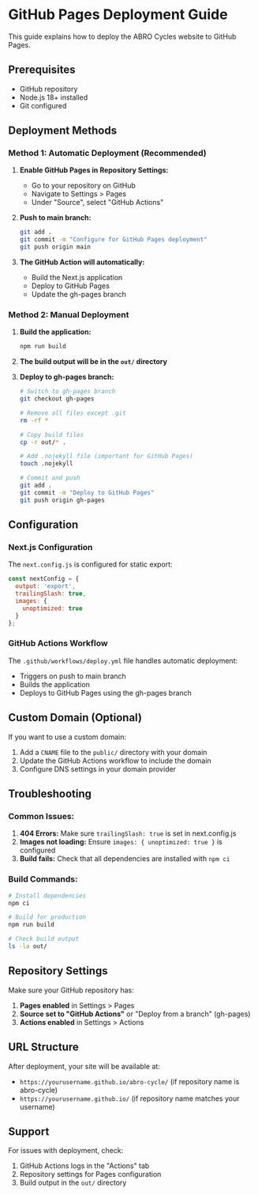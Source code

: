 # GitHub Pages Deployment Guide

This guide explains how to deploy the ABRO Cycles website to GitHub Pages.

## Prerequisites

- GitHub repository
- Node.js 18+ installed
- Git configured

## Deployment Methods

### Method 1: Automatic Deployment (Recommended)

1. **Enable GitHub Pages in Repository Settings:**
   - Go to your repository on GitHub
   - Navigate to Settings > Pages
   - Under "Source", select "GitHub Actions"

2. **Push to main branch:**
   ```bash
   git add .
   git commit -m "Configure for GitHub Pages deployment"
   git push origin main
   ```

3. **The GitHub Action will automatically:**
   - Build the Next.js application
   - Deploy to GitHub Pages
   - Update the gh-pages branch

### Method 2: Manual Deployment

1. **Build the application:**
   ```bash
   npm run build
   ```

2. **The build output will be in the `out/` directory**

3. **Deploy to gh-pages branch:**
   ```bash
   # Switch to gh-pages branch
   git checkout gh-pages
   
   # Remove all files except .git
   rm -rf *
   
   # Copy build files
   cp -r out/* .
   
   # Add .nojekyll file (important for GitHub Pages)
   touch .nojekyll
   
   # Commit and push
   git add .
   git commit -m "Deploy to GitHub Pages"
   git push origin gh-pages
   ```

## Configuration

### Next.js Configuration

The `next.config.js` is configured for static export:

```javascript
const nextConfig = {
  output: 'export',
  trailingSlash: true,
  images: {
    unoptimized: true
  }
};
```

### GitHub Actions Workflow

The `.github/workflows/deploy.yml` file handles automatic deployment:

- Triggers on push to main branch
- Builds the application
- Deploys to GitHub Pages using the gh-pages branch

## Custom Domain (Optional)

If you want to use a custom domain:

1. Add a `CNAME` file to the `public/` directory with your domain
2. Update the GitHub Actions workflow to include the domain
3. Configure DNS settings in your domain provider

## Troubleshooting

### Common Issues:

1. **404 Errors:** Make sure `trailingSlash: true` is set in next.config.js
2. **Images not loading:** Ensure `images: { unoptimized: true }` is configured
3. **Build fails:** Check that all dependencies are installed with `npm ci`

### Build Commands:

```bash
# Install dependencies
npm ci

# Build for production
npm run build

# Check build output
ls -la out/
```

## Repository Settings

Make sure your GitHub repository has:

1. **Pages enabled** in Settings > Pages
2. **Source set to "GitHub Actions"** or "Deploy from a branch" (gh-pages)
3. **Actions enabled** in Settings > Actions

## URL Structure

After deployment, your site will be available at:
- `https://yourusername.github.io/abro-cycle/` (if repository name is abro-cycle)
- `https://yourusername.github.io/` (if repository name matches your username)

## Support

For issues with deployment, check:
1. GitHub Actions logs in the "Actions" tab
2. Repository settings for Pages configuration
3. Build output in the `out/` directory
